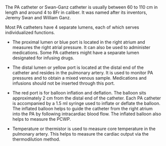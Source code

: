 The PA catheter or Swan-Ganz catheter is usually between 60 to 110 cm in length and around 4 to 8Fr in caliber. It was named after its inventors, Jeremy Swan and William Ganz.

Most PA catheters have 4 separate lumens, each of which serves individualized functions.

- The proximal lumen or blue port is located in the right atrium and measures the right atrial pressure. It can also be used to administer medications. Some PA catheters might have a separate lumen designated for infusing drugs.

- The distal lumen or yellow port is located at the distal end of the catheter and resides in the pulmonary artery. It is used to monitor PA pressures and to obtain a mixed venous sample. Medications and infusions should not be inserted through this port.

- The red port is for balloon inflation and deflation. The balloon sits approximately 2 cm from the distal end of the catheter. Each PA catheter is accompanied by a 1.5 ml syringe used to inflate or deflate the balloon. The inflated balloon helps to guide the catheter from the right atrium into the PA by following intracardiac blood flow. The inflated balloon also helps to measure the PCWP.

- Temperature or thermistor is used to measure core temperature in the pulmonary artery. This helps to measure the cardiac output via the thermodilution method.